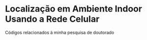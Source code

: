 # Localização em Ambiente Indoor Usando a Rede Celular
Códigos relacionados à minha pesquisa de doutorado
